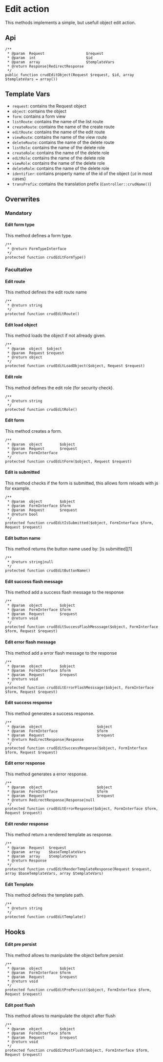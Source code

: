 # Edit action

This methods implements a simple, but usefull object edit action.

## Api

```{.php}
/**
 * @param  Request                   $request
 * @param  int                       $id
 * @param  array                     $templateVars
 * @return Response|RedirectResponse
 */
public function crudEditObject(Request $request, $id, array $templateVars = array())
```

## Template Vars

 * `request`: contains the Request object
 * `object`: contains the object
 * `form`: contains a form view
 * `listRoute`: contains the name of the list route
 * `createRoute`: contains the name of the create route
 * `editRoute`: contains the name of the edit route
 * `viewRoute`: contains the name of the view route
 * `deleteRoute`: contains the name of the delete route
 * `listRole`: contains the name of the delete role
 * `createRole`: contains the name of the delete role
 * `editRole`: contains the name of the delete role
 * `viewRole`: contains the name of the delete role
 * `deleteRole`: contains the name of the delete role
 * `identifier`: contains property name of the id of the object (`id` in most cases)
 * `transPrefix`: contains the translation prefix (`Controller::crudName()`)

## Overwrites

### Mandatory

#### Edit form type

This method defines a form type.

```{.php}
/**
 * @return FormTypeInterface
 */
protected function crudEditFormType()
```

### Facultative

#### Edit route

This method defines the edit route name

```{.php}
/**
 * @return string
 */
protected function crudEditRoute()
```

#### Edit load object

This method loads the object if not allready given.

```{.php}
/**
 * @param  object  $object
 * @param  Request $request
 * @return object
 */
protected function crudEditLoadObject($object, Request $request)
```

#### Edit role

This method defines the edit role (for security check).

```{.php}
/**
 * @return string
 */
protected function crudEditRole()
```

#### Edit form

This method creates a form.

```{.php}
/**
 * @param  object        $object
 * @param  Request       $request
 * @return FormInterface
 */
protected function crudEditForm($object, Request $request)
```

#### Edit is submitted

This method checks if the form is submitted, this allows form reloads with js for example.

```{.php}
/**
 * @param  object        $object
 * @param  FormInterface $form
 * @param  Request       $request
 * @return bool
 */
protected function crudEditIsSubmitted($object, FormInterface $form, Request $request)
```

#### Edit button name

This method returns the button name used by: [is submitted][1]

```{.php}
/**
 * @return string|null
 */
protected function crudEditButtonName()
```

#### Edit success flash message

This method add a success flash message to the response

```{.php}
/**
 * @param  object        $object
 * @param  FormInterface $form
 * @param  Request       $request
 * @return void
 */
protected function crudEditSuccessFlashMesssage($object, FormInterface $form, Request $request)
```

#### Edit error flash message

This method add a error flash message to the response

```{.php}
/**
 * @param  object        $object
 * @param  FormInterface $form
 * @param  Request       $request
 * @return void
 */
protected function crudEditErrorFlashMesssage($object, FormInterface $form, Request $request)
```

#### Edit success response

This method generates a success response.

```{.php}
/**
 * @param  object                         $object
 * @param  FormInterface                  $form
 * @param  Request                        $request
 * @return RedirectResponse|Response
 */
protected function crudEditSuccessResponse($object, FormInterface $form, Request $request)
```

#### Edit error response

This method generates a error response.

```{.php}
/**
 * @param  object                         $object
 * @param  FormInterface                  $form
 * @param  Request                        $request
 * @return RedirectResponse|Response|null
 */
protected function crudEditErrorResponse($object, FormInterface $form, Request $request)
```

#### Edit render response

This method return a rendered template as response.

```{.php}
/**
 * @param  Request  $request
 * @param  array    $baseTemplateVars
 * @param  array    $templateVars
 * @return Response
 */
protected function crudEditRenderTemplateResponse(Request $request, array $baseTemplateVars, array $templateVars)
```

#### Edit Template

This method defines the template path.

```{.php}
/**
 * @return string
 */
protected function crudEditTemplate()
```

## Hooks

#### Edit pre persist

This method allows to manipulate the object before persist

```{.php}
/**
 * @param  object        $object
 * @param  FormInterface $form
 * @param  Request       $request
 * @return void
 */
protected function crudEditPrePersist($object, FormInterface $form, Request $request)
```

#### Edit post flush

This method allows to manipulate the object after flush

```{.php}
/**
 * @param  object        $object
 * @param  FormInterface $form
 * @param  Request       $request
 * @return void
 */
protected function crudEditPostFlush($object, FormInterface $form, Request $request)
```
